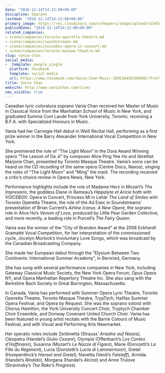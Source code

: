 ```yaml
---
date: "2016-12-14T14:22:00+00:00"
discipline: Soprano
lastmod: "2016-12-14T14:22:00+00:00"
primary_image: https://res.cloudinary.com/schmopera/image/upload/v1545409169/media/webhook-uploads/1481725143563/2016-12-14---Vania-Chan.jpg.jpg
publishDate: "2016-12-14T14:22:00+00:00"
related_companies:
- scene/companies/toronto-operetta-theatre.md
- scene/companies/soundstreams.md
- scene/companies/voicebox-opera-in-concert.md
- scene/companies/toronto-masque-theatre.md
slug: vania-chan
social_media:
- _template: people_single
  platform: Facebook
  template: social-media
  url: https://www.facebook.com/Vania-Chan-Music-169518456395699/?fref=ts
title: Vania Chan
website: http://www.vaniachan.com/live/
cms_visible: true
---
```


Canadian lyric coloratura soprano Vania Chan received her Master of Music in Classical Voice from the Manhattan School of Music in New York, and graduated Summa Cum Laude from York University, Toronto, receiving a B.F.A. with Specialized Honours in Music. 

Vania had her Carnegie Hall debut in Weill Recital Hall, performing as a first prize winner in the Barry Alexander International Vocal Competition in New York. 

She premiered the role of “The Light Moon” in the Dora Award Winning opera “The Lesson of Da Ji” by composer Alice Ping Yee Ho and librettist Marjorie Chan, presented by Toronto Masque Theatre. Vania’s voice can be heard on the CD recording of the same opera (Centre Discs, Naxos), singing the roles of “The Light Moon” and “Ming” the maid. The recording received a critic’s choice review in Opera News, New York. 

Performance highlights include the role of Madame Herz in Mozart’s *The Impresario*, the goddess Diane in Rameau’s *Hippolyte et Aricie* both with VOICEBOX: Opera in Concert, Princess Mi in Lehár *The Land of Smiles* with Toronto Operetta Theatre, the role of the Ad Exec in Soundstreams’ presentation of Brian Current’s *Airline Icarus: A New Opera*, the soprano role in Alice Ho’s *Venom of Love*, produced by Little Pear Garden Collective, and more recently, a leading role in Purcell’s *The Fairy Queen*.   

Vania was the winner of the “City of Brandon Award” at the 2008 Eckhardt Gramatté Vocal Competition, for her interpretation of the commissioned cycle, Jocelyn Morlock’s Involuntary Love Songs, which was broadcast by the Canadian Broadcasting Company. 

She made her European debut through the “Elysium Between Two Continents: International Summer Academy”, in Bernried, Germany. 

She has sung with several performance companies in New York, including Gateway Classical Music Society, the New York Opera Forum, Opus Opera NY, and Opera Manhattan Repertory Theatre Inc. She also sang with the Berkshire Bach Society in Great Barrington, Massachusetts.  

In Canada, Vania has performed with Summer Opera Lyric Theatre, Toronto Operetta Theatre, Toronto Masque Theatre, TrypTych, Halifax Summer Opera Festival, and Opera by Request. She was the soprano soloist with Chorus Hamilton, the York University Concert Choir, Tryptych Chamber Choir Ensemble, and Donway Covenant United Church Choir. Vania has been featured in young artist recitals with the Barrie Colours of Music Festival, and with Visual and Performing Arts Newmarket.

Her operatic roles include Zerbinetta (Strauss’ *Ariadne auf Naxos*), Cleopatra (Handel’s *Giulio Cesare*), Olympia (Offenbach’s *Les Contes d’Hoffmann*), Susanna (Mozart’s *Le Nozze di Figaro*), Marie (Donizetti’s *La Fille du Régiment*), Lucia (Donizetti’s *Lucia di Lammermoor*), Gretel (Humperdinck’s *Hansel and Gretel*), Nanetta (Verdi’s *Falstaff*), Armida (Handel’s *Rinaldo*), Morgana (Handel’s *Alcina*) and Anne Trulove (Stravinsky’s *The Rake’s Progress*). 




